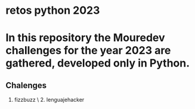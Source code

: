 # retos python 2023

# In this repository the Mouredev challenges for the year 2023 are gathered, developed only in Python.

## Chalenges 
1. fizzbuzz \ 2. lenguajehacker

